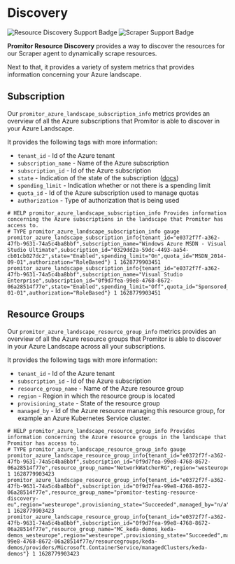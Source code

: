 # Discovery

![Resource Discovery Support Badge](https://img.shields.io/badge/Support%20for%20Resource%20Discovery-Yes-green.svg)
![Scraper Support Badge](https://img.shields.io/badge/Support%20for%20Scraper-No-red.svg)

**Promitor Resource Discovery** provides a way to discover the resources for our Scraper agent to dynamically scrape resources.

Next to that, it provides a variety of system metrics that provides information concerning your Azure landscape.

## Subscription

Our `promitor_azure_landscape_subscription_info` metrics provides an overview of all the Azure subscriptions that
 Promitor is able to discover in your Azure Landscape.

It provides the following tags with more information:

- `tenant_id` - Id of the Azure tenant
- `subscription_name` - Name of the Azure subscription
- `subscription_id` - Id of the Azure subscription
- `state` - Indication of the state of the subscription ([docs](https://docs.microsoft.com/en-us/azure/cost-management-billing/manage/subscription-states))
- `spending_limit` - Indication whether or not there is a spending limit
- `quota_id` - Id of the Azure subscription used to manage quotas
- `authorization` - Type of authorization that is being used

```prometheus
# HELP promitor_azure_landscape_subscription_info Provides information concerning the Azure subscriptions in the landscape that Promitor has access to.
# TYPE promitor_azure_landscape_subscription_info gauge
promitor_azure_landscape_subscription_info{tenant_id="e0372f7f-a362-47fb-9631-74a5c4ba8bbf",subscription_name="Windows Azure MSDN - Visual Studio Ultimate",subscription_id="0329dd2a-59dc-4493-aa54-cb01cb027dc2",state="Enabled",spending_limit="On",quota_id="MSDN_2014-09-01",authorization="RoleBased"} 1 1628779903451
promitor_azure_landscape_subscription_info{tenant_id="e0372f7f-a362-47fb-9631-74a5c4ba8bbf",subscription_name="Visual Studio Enterprise",subscription_id="0f9d7fea-99e8-4768-8672-06a28514f77e",state="Enabled",spending_limit="Off",quota_id="Sponsored_2016-01-01",authorization="RoleBased"} 1 1628779903451
```

## Resource Groups

Our `promitor_azure_landscape_resource_group_info` metrics provides an overview of all the Azure resource groups that
 Promitor is able to discover in your Azure Landscape across all your subscriptions.

It provides the following tags with more information:

- `tenant_id` - Id of the Azure tenant
- `subscription_id` - Id of the Azure subscription
- `resource_group_name` - Name of the Azure resource group
- `region` - Region in which the resource group is located
- `provisioning_state` - State of the resource group
- `managed_by` - Id of the Azure resource managing this resource group, for example an Azure Kubernetes Service cluster.

```prometheus
# HELP promitor_azure_landscape_resource_group_info Provides information concerning the Azure resource groups in the landscape that Promitor has access to.
# TYPE promitor_azure_landscape_resource_group_info gauge
promitor_azure_landscape_resource_group_info{tenant_id="e0372f7f-a362-47fb-9631-74a5c4ba8bbf",subscription_id="0f9d7fea-99e8-4768-8672-06a28514f77e",resource_group_name="NetworkWatcherRG",region="westeurope",provisioning_state="Succeeded",managed_by="n/a"} 1 1628779903423
promitor_azure_landscape_resource_group_info{tenant_id="e0372f7f-a362-47fb-9631-74a5c4ba8bbf",subscription_id="0f9d7fea-99e8-4768-8672-06a28514f77e",resource_group_name="promitor-testing-resource-discovery-eu",region="westeurope",provisioning_state="Succeeded",managed_by="n/a"} 1 1628779903423
promitor_azure_landscape_resource_group_info{tenant_id="e0372f7f-a362-47fb-9631-74a5c4ba8bbf",subscription_id="0f9d7fea-99e8-4768-8672-06a28514f77e",resource_group_name="MC_keda-demos_keda-demos_westeurope",region="westeurope",provisioning_state="Succeeded",managed_by="/subscriptions/0f9d7fea-99e8-4768-8672-06a28514f77e/resourcegroups/keda-demos/providers/Microsoft.ContainerService/managedClusters/keda-demos"} 1 1628779903423
```
